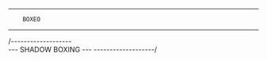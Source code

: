 ---------------------
        BOXEO
---------------------

/-------------------\
--- SHADOW BOXING ---
\-------------------/
